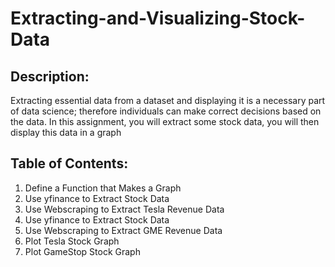 # Extracting-and-Visualizing-Stock-Data
## Description: 
Extracting essential data from a dataset and displaying it is a necessary part of data science; therefore individuals can make correct decisions based on the data. In this assignment, you will extract some stock data, you will then display this data in a graph
## Table of Contents:
1. Define a Function that Makes a Graph
2. Use yfinance to Extract Stock Data
3. Use Webscraping to Extract Tesla Revenue Data
4. Use yfinance to Extract Stock Data
5. Use Webscraping to Extract GME Revenue Data
6. Plot Tesla Stock Graph
7. Plot GameStop Stock Graph
